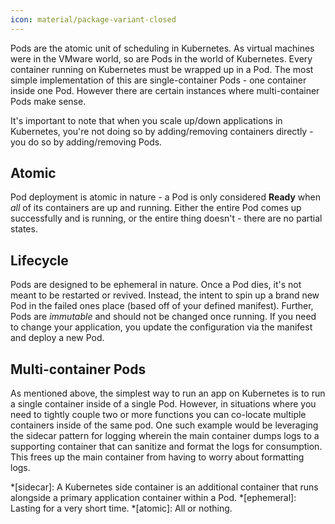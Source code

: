 ```yaml
---
icon: material/package-variant-closed
---
```


Pods are the atomic unit of scheduling in Kubernetes. As virtual machines were in the VMware world, so are Pods in the world of Kubernetes. Every container running on Kubernetes must be wrapped up in a Pod. The most simple implementation of this are single-container Pods - one container inside one Pod. However there are certain instances where multi-container Pods make sense.

It's important to note that when you scale up/down applications in Kubernetes, you're not doing so by adding/removing containers directly - you do so by adding/removing Pods.

## Atomic
Pod deployment is atomic in nature - a Pod is only considered **Ready** when *all* of its containers are up and running. Either the entire Pod comes up successfully and is running, or the entire thing doesn't - there are no partial states.

## Lifecycle
Pods are designed to be ephemeral in nature. Once a Pod dies, it's not meant to be restarted or revived. Instead, the intent to spin up a brand new Pod in the failed ones place (based off of your defined manifest). Further, Pods are *immutable* and should not be changed once running. If you need to change your application, you update the configuration via the manifest and deploy a new Pod.

## Multi-container Pods
As mentioned above, the simplest way to run an app on Kubernetes is to run a single container inside of a single Pod. However, in situations where you need to tightly couple two or more functions you can co-locate multiple containers inside of the same pod. One such example would be leveraging the sidecar pattern for logging wherein the main container dumps logs to a supporting container that can sanitize and format the logs for consumption. This frees up the main container from having to worry about formatting logs.

*[sidecar]: A Kubernetes side container is an additional container that runs alongside a primary application container within a Pod.
*[ephemeral]: Lasting for a very short time.
*[atomic]: All or nothing.